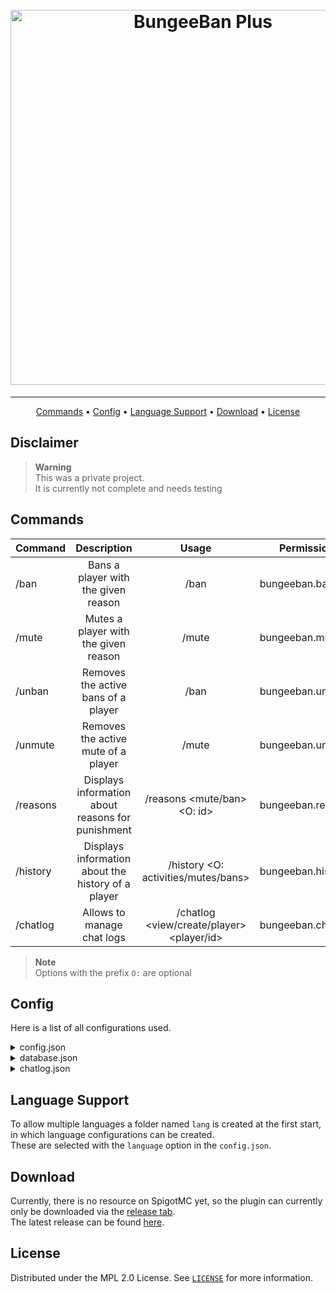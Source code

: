 <h1 align="center">
  <br/>
  <a href="https://github.com/DerEingerostete/BungeeBan-Plus"><img src="https://dl.dereingerostete.dev/preview?fileName=BungeeBan-Plus-Logo.png" alt="BungeeBan Plus" width="600"></a>
</h1>

___

<p align="center">
  <a href="#commands">Commands</a> •
  <a href="#config">Config</a> •
  <a href="#language-support">Language Support</a> •
  <a href="#download">Download</a> •
  <a href="#license">License</a>
</p>

## Disclaimer

> **Warning**<br/>
> This was a private project.<br/>
> It is currently not complete and needs testing

## Commands
| Command  |                    Description                     |                    Usage                     | Permission        |
|:---------|:--------------------------------------------------:|:--------------------------------------------:|-------------------|
| /ban     |        Bans a player with the given reason         |           /ban <player> <reasonId>           | bungeeban.ban     |
| /mute    |        Mutes a player with the given reason        |          /mute <player> <reasonId>           | bungeeban.mute    |
| /unban   |        Removes the active bans of a player         |                /ban <player>                 | bungeeban.unban   |
| /unmute  |        Removes the active mute of a player         |                /mute <player>                | bungeeban.unmute  |
| /reasons | Displays information about reasons for punishment  |         /reasons <mute/ban> <O: id>          | bungeeban.reasons |
| /history | Displays information about the history of a player | /history <player> <O: activities/mutes/bans> | bungeeban.history |
| /chatlog |             Allows to manage chat logs             |  /chatlog <view/create/player> <player/id>   | bungeeban.chatlog |

> **Note**<br/>
> Options with the prefix `O:` are optional

## Config
Here is a list of all configurations used.
<details>
  <summary>config.json</summary>

### `config.json`
```json
{
    "database": "sqlite",
    "language": "en",
    "cacheDuration": 1800000,
    "debug": false
}
```

| Key             |             Description             |  Available values   |
|:----------------|:-----------------------------------:|:-------------------:|
| `database`      |      The type of database used      | `sqlite` or `mysql` |
| `language`      |       The language file used        |          -          |
| `cacheDuration` |   The duration of the cache in ms   | Any valid duration  |
| `debug`         | If debug messages should be enabled |  `true` or `false`  |
</details>

<details>
  <summary>database.json</summary>

### `database.json`
```json
{
    "uptimeCheck": 900000,
    "mysql": {
        "hostname": "localhost",
        "port": 3306,
        "database": "BungeeBan",
        "username": "username",
        "password": "password"
    },
    "sqlite": {
        "path": "sqlite.db"
    }
}
```

| Key           |                   Description                    |   Available values    |
|:--------------|:------------------------------------------------:|:---------------------:|
| `uptimeCheck` | The duration to wait between uptime checks in ms |  Any valid duration   |
| `mysql`       |           MySQL database configuration           |  See [mysql](#mysql)  |
| `sqlite`      |          SQLite database configuration           | See [sqlite](#sqlite) |

### `mysql` Object {#mysql}
| Key        |       Description       |    Available values     |
|:-----------|:-----------------------:|:-----------------------:|
| `hostname` |   The MySQL hostname    |   Any valid hostnames   |
| `port`     |     The MySQL port      |     Any valid port      |
| `database` | The MySQL database name | Any valid database name |
| `username` |   The MySQL username    |            -            |
| `password` |   The MySQL password    |            -            |

### `sqlite` Object {#sqlite}
| Key    |            Description            | Available values |
|:-------|:---------------------------------:|:----------------:|
| `path` | The filepath to the database file |        -         |
</details>

<details>
  <summary>chatlog.json</summary>

### `chatlog.json`
```json
{
    "actions": {
        "enableLinkGeneration": true,
        "uploader": "pastebin",
        "chatBacklog": 50
    },
    "pastebin": {
        "expiration": "TEN_MINUTES",
        "visibility": "UNLISTED",
        "developerKey": null,
        "userKey": null
    },
    "hastebin": {
        "url": "https://www.toptal.com/developers/hastebin"
    },
    "header": "  ____                              ____              \n |  _ \\                            |  _ \\             \n | |_) |_   _ _ __   __ _  ___  ___| |_) | __ _ _ __  \n |  _ <| | | | '_ \\ / _` |/ _ \\/ _ \\  _ < / _` | '_ \\ \n | |_) | |_| | | | | (_| |  __/  __/ |_) | (_| | | | |\n |____/ \\__,_|_| |_|\\__, |\\___|\\___|____/ \\__,_|_| |_|\n                     __/ |                            \n                    |___/                             ",
    "mutedCommands": [
        "me",
        "say",
        "w",
        "m",
        "pm",
        "whisper",
        "msg",
        "tell",
        "r",
        "reply",
        "p msg"
    ]
}
```

| Key             |           Description            |     Available values      |
|:----------------|:--------------------------------:|:-------------------------:|
| `actions`       | The activated / selected actions |  See [actions](#actions)  |
| `pastebin`      |      Pastebin configuration      | See [pastebin](#pastebin) |
| `hastebin`      |      Hastebin configuration      | See [hastebin](#hastebin) |
| `header`        |   The file header of chat logs   |         Any text          |
| `mutedCommands` |    An array of muted commands    |     Any valid command     |

### `actions` Object {#actions}
| Key                    |          Description          |     Available values     |
|:-----------------------|:-----------------------------:|:------------------------:|
| `enableLinkGeneration` |       Currently unused        |    `true` or `false`     |
| `uploader`             |     The enabled uploader      | `hastebin` or `pastebin` |
| `chatBacklog`          | The amount of messages to log |   Any positive number    |

### `pastebin` Object {#pastebin}
| Key            |                Description                |                    Available values                     |
|:---------------|:-----------------------------------------:|:-------------------------------------------------------:|
| `expiration`   | The time the generated link is accessible |                            -                            |
| `visibility`   |   The visibility of the generated link    |            `PRIVATE`, `PUBLIC` or `UNLISTED`            |
| `developerKey` |        The pastebin developer key         | See [API specification](https://pastebin.com/doc_api#1) |
| `userKey`      |           The pastebin user key           | See [API specification](https://pastebin.com/doc_api#9) |

### `hastebin` Object {#hastebin}
| Key   |       Description        | Available values |
|:------|:------------------------:|:----------------:|
| `url` | URL to a hastebin server |  Any valid url   |
</details>

## Language Support
To allow multiple languages a folder named `lang` is created at the first start, in which language configurations can be created.<br/>
These are selected with the `language` option in the `config.json`.

## Download
Currently, there is no resource on SpigotMC yet, so the plugin can currently only be downloaded via the [release tab](https://github.com/DerEingerostete/BasicHomes/releases).<br/>
The latest release can be found [here](https://github.com/DerEingerostete/BasicHomes/releases/latest).

## License
Distributed under the MPL 2.0 License. See [`LICENSE`](/LICENSE) for more information.